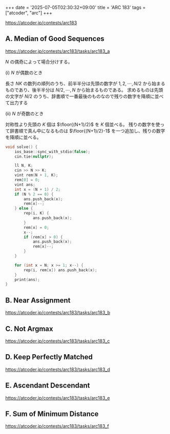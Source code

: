 +++
date = '2025-07-05T02:30:32+09:00'
title = 'ARC 183'
tags = ["atcoder", "arc"]
+++

<https://atcoder.jp/contests/arc183>

## A. Median of Good Sequences

<https://atcoder.jp/contests/arc183/tasks/arc183_a>

$N$ の偶奇によって場合分けする。

(i) $N$ が偶数のとき

長さ $NK$ の数列の順列のうち、前半半分は先頭の数字が $1, 2, \cdots, N/2$ から始まるものであり、後半半分は $N/2, \cdots, N$ から始まるものである。
求めるものは先頭の文字が $N/2$ のうち、辞書順で一番最後のものなので残りの数字を降順に並べて出力する

(ii) $N$ が奇数のとき

対称性より先頭の $K$ 個は $\floor{(N+1)/2}$ を $K$ 個並べる。
残りの数字を使って辞書順で真ん中になるものは $\floor{(N+1)/2}-1$ を一つ追加し、残りの数字を降順に並べる。

```cpp
void solve() {
    ios_base::sync_with_stdio(false);
    cin.tie(nullptr);

    ll N, K;
    cin >> N >> K;
    vint rem(N + 1, K);
    rem[0] = 0;
    vint ans;
    int x = (N + 1) / 2;
    if (N % 2 == 0) {
        ans.push_back(x);
        rem[x]--;
    } else {
        rep(i, K) {
            ans.push_back(x);
        }
        rem[x] = 0;
        x--;
        if (rem[x] > 0) {
            ans.push_back(x);
            rem[x]--;
        }
    }

    for (int x = N; x >= 1; x--) {
        rep(i, rem[x]) ans.push_back(x);
    }
    print(ans);
}
```

## B. Near Assignment

<https://atcoder.jp/contests/arc183/tasks/arc183_b>

## C. Not Argmax

<https://atcoder.jp/contests/arc183/tasks/arc183_c>

## D. Keep Perfectly Matched

<https://atcoder.jp/contests/arc183/tasks/arc183_d>

## E. Ascendant Descendant

<https://atcoder.jp/contests/arc183/tasks/arc183_e>

## F. Sum of Minimum Distance

<https://atcoder.jp/contests/arc183/tasks/arc183_f>
